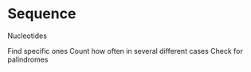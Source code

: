 # Sequence

Nucleotides

Find specific ones
Count how often in several different cases
Check for palindromes